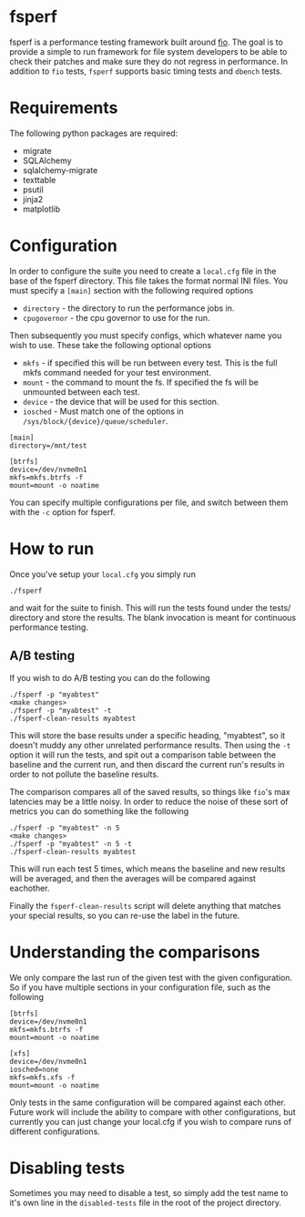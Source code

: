 # fsperf

fsperf is a performance testing framework built around
[fio](https://github.com/axboe/fio).  The goal is to provide a simple to run
framework for file system developers to be able to check their patches and make
sure they do not regress in performance.  In addition to `fio` tests, `fsperf`
supports basic timing tests and `dbench` tests.

# Requirements
The following python packages are required:
  * migrate
  * SQLAlchemy
  * sqlalchemy-migrate
  * texttable
  * psutil
  * jinja2
  * matplotlib

# Configuration

In order to configure the suite you need to create a `local.cfg` file in the
base of the fsperf directory.  This file takes the format normal INI files.  You
must specify a `[main]` section with the following required options

  * `directory` - the directory to run the performance jobs in.
  * `cpugovernor` - the cpu governor to use for the run.

Then subsequently you must specify configs, which whatever name you wish to use.
These take the following optional options

  * `mkfs` - if specified this will be run between every test.  This is the full
    mkfs command needed for your test environment.
  * `mount` - the command to mount the fs.  If specified the fs will be
    unmounted between each test.
  * `device` - the device that will be used for this section.
  * `iosched` - Must match one of the options in
    `/sys/block/{device}/queue/scheduler`.

```
[main]
directory=/mnt/test

[btrfs]
device=/dev/nvme0n1
mkfs=mkfs.btrfs -f
mount=mount -o noatime
```

You can specify multiple configurations per file, and switch between them with
the `-c` option for fsperf.

# How to run

Once you've setup your `local.cfg` you simply run

```
./fsperf
```

and wait for the suite to finish.  This will run the tests found under the
tests/ directory and store the results.  The blank invocation is meant for
continuous performance testing.

## A/B testing

If you wish to do A/B testing you can do the following

```
./fsperf -p "myabtest"
<make changes>
./fsperf -p "myabtest" -t
./fsperf-clean-results myabtest
```

This will store the base results under a specific heading, "myabtest", so it
doesn't muddy any other unrelated performance results.  Then using the `-t`
option it will run the tests, and spit out a comparison table between the
baseline and the current run, and then discard the current run's results in
order to not pollute the baseline results.

The comparison compares all of the saved results, so things like `fio`'s max
latencies may be a little noisy.  In order to reduce the noise of these sort of
metrics you can do something like the following

```
./fsperf -p "myabtest" -n 5
<make changes>
./fsperf -p "myabtest" -n 5 -t
./fsperf-clean-results myabtest
```

This will run each test 5 times, which means the baseline and new results will
be averaged, and then the averages will be compared against eachother.

Finally the `fsperf-clean-results` script will delete anything that matches your
special results, so you can re-use the label in the future.

# Understanding the comparisons

We only compare the last run of the given test with the given configuration.  So
if you have multiple sections in your configuration file, such as the following

```
[btrfs]
device=/dev/nvme0n1
mkfs=mkfs.btrfs -f
mount=mount -o noatime

[xfs]
device=/dev/nvme0n1
iosched=none
mkfs=mkfs.xfs -f
mount=mount -o noatime
```

Only tests in the same configuration will be compared against each other.
Future work will include the ability to compare with other configurations, but
currently you can just change your local.cfg if you wish to compare runs of
different configurations.

# Disabling tests

Sometimes you may need to disable a test, so simply add the test name to it's
own line in the `disabled-tests` file in the root of the project directory.
